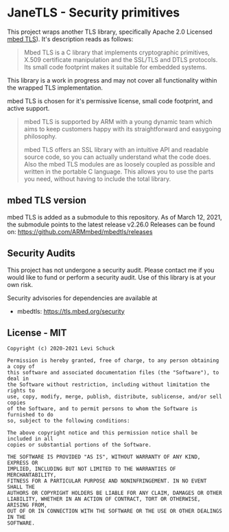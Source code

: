# JaneTLS - Security primitives

This project wraps another TLS library, specifically Apache 2.0 Licensed
[mbed TLS](https://tls.mbed.org/)).
It's description reads as follows:

> Mbed TLS is a C library that implements cryptographic primitives,
> X.509 certificate manipulation and the SSL/TLS and DTLS protocols.
> Its small code footprint makes it suitable for embedded systems.

This library is a work in progress and may not cover all functionality within
the wrapped TLS implementation.

mbed TLS is chosen for it's permissive license, small code footprint, and
active support.

> mbed TLS is supported by ARM with a young dynamic team which aims to keep
> customers happy with its straightforward and easygoing philosophy.
>
> mbed TLS offers an SSL library with an intuitive API and readable source code,
> so you can actually understand what the code does.
> Also the mbed TLS modules are as loosely coupled as possible and written in
> the portable C language.
> This allows you to use the parts you need, without having to include the total
> library.

## mbed TLS version

mbed TLS is added as a submodule to this repository.
As of March 12, 2021, the submodule points to the latest release v2.26.0
Releases can be found on: https://github.com/ARMmbed/mbedtls/releases

## Security Audits

This project has not undergone a security audit.
Please contact me if you would like to fund or perform a security audit.
Use of this library is at your own risk.

Security advisories for dependencies are available at

* mbedtls: https://tls.mbed.org/security

## License - MIT

```
Copyright (c) 2020-2021 Levi Schuck

Permission is hereby granted, free of charge, to any person obtaining a copy of
this software and associated documentation files (the "Software"), to deal in
the Software without restriction, including without limitation the rights to
use, copy, modify, merge, publish, distribute, sublicense, and/or sell copies
of the Software, and to permit persons to whom the Software is furnished to do
so, subject to the following conditions:

The above copyright notice and this permission notice shall be included in all
copies or substantial portions of the Software.

THE SOFTWARE IS PROVIDED "AS IS", WITHOUT WARRANTY OF ANY KIND, EXPRESS OR
IMPLIED, INCLUDING BUT NOT LIMITED TO THE WARRANTIES OF MERCHANTABILITY,
FITNESS FOR A PARTICULAR PURPOSE AND NONINFRINGEMENT. IN NO EVENT SHALL THE
AUTHORS OR COPYRIGHT HOLDERS BE LIABLE FOR ANY CLAIM, DAMAGES OR OTHER
LIABILITY, WHETHER IN AN ACTION OF CONTRACT, TORT OR OTHERWISE, ARISING FROM,
OUT OF OR IN CONNECTION WITH THE SOFTWARE OR THE USE OR OTHER DEALINGS IN THE
SOFTWARE.
```
